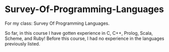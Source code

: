 # Survey-Of-Programming-Languages
For my class: Survey Of Programming Languages. 

So far, in this course I have gotten experience in C, C++, Prolog, Scala, Scheme, and Ruby! Before this course, I had no experience in the languages previously listed.

